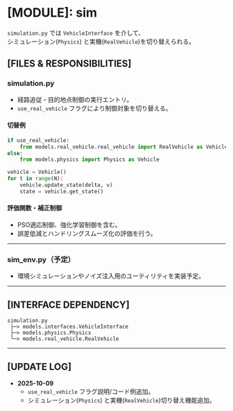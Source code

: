 # [MODULE]: sim
[PURPOSE]:
  シミュレーションおよび実機動作検証の統合管理を行う階層。  
  `simulation.py` では `VehicleInterface` を介して、  
  シミュレーション(`Physics`) と実機(`RealVehicle`)を切り替えられる。

## [FILES & RESPONSIBILITIES]  

### simulation.py  
- 経路追従・目的地点制御の実行エントリ。  
- `use_real_vehicle` フラグにより制御対象を切り替える。

#### 切替例
```python
if use_real_vehicle:
    from models.real_vehicle.real_vehicle import RealVehicle as Vehicle
else:
    from models.physics import Physics as Vehicle

vehicle = Vehicle()
for t in range(N):
    vehicle.update_state(delta, v)
    state = vehicle.get_state()
```

#### 評価関数・補正制御  
- PSO適応制御、強化学習制御を含む。  
- 誤差低減とハンドリングスムーズ化の評価を行う。

---

### sim_env.py（予定）  
- 環境シミュレーションやノイズ注入用のユーティリティを実装予定。

---

## [INTERFACE DEPENDENCY]
```
simulation.py
 ├─> models.interfaces.VehicleInterface
 ├─> models.physics.Physics
 └─> models.real_vehicle.RealVehicle
```

---

## [UPDATE LOG]
- **2025-10-09**  
  - `use_real_vehicle` フラグ説明/コード例追加。  
  - シミュレーション(`Physics`) と実機(`RealVehicle`)切り替え機能追加。  